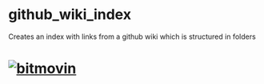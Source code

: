 # github_wiki_index
Creates an index with links from a github wiki which is structured in folders

# [![bitmovin](https://cloudfront.bitmovin.com/wp-content/uploads/2014/11/Logo-bitmovin.jpg)](http://www.bitmovin.com)


